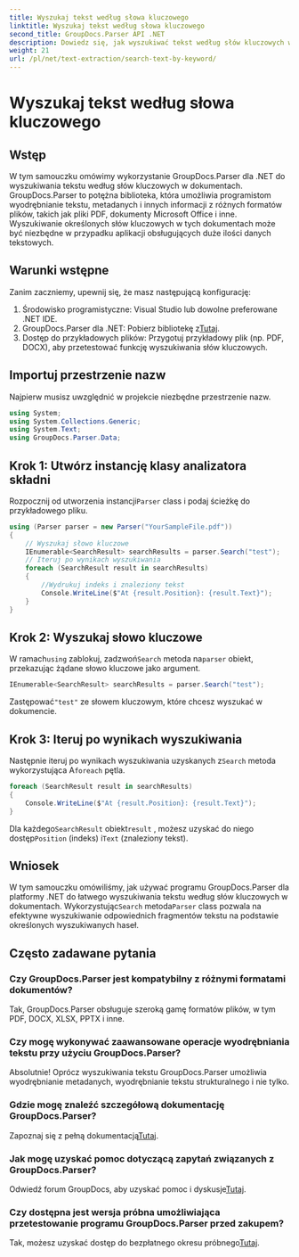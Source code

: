 ```yaml
---
title: Wyszukaj tekst według słowa kluczowego
linktitle: Wyszukaj tekst według słowa kluczowego
second_title: GroupDocs.Parser API .NET
description: Dowiedz się, jak wyszukiwać tekst według słów kluczowych w dokumentach przy użyciu programu GroupDocs.Parser dla platformy .NET. Wydajnie i z łatwością wyodrębniaj istotne treści.
weight: 21
url: /pl/net/text-extraction/search-text-by-keyword/
---
```


# Wyszukaj tekst według słowa kluczowego

## Wstęp
W tym samouczku omówimy wykorzystanie GroupDocs.Parser dla .NET do wyszukiwania tekstu według słów kluczowych w dokumentach. GroupDocs.Parser to potężna biblioteka, która umożliwia programistom wyodrębnianie tekstu, metadanych i innych informacji z różnych formatów plików, takich jak pliki PDF, dokumenty Microsoft Office i inne. Wyszukiwanie określonych słów kluczowych w tych dokumentach może być niezbędne w przypadku aplikacji obsługujących duże ilości danych tekstowych.
## Warunki wstępne
Zanim zaczniemy, upewnij się, że masz następującą konfigurację:
1. Środowisko programistyczne: Visual Studio lub dowolne preferowane .NET IDE.
2.  GroupDocs.Parser dla .NET: Pobierz bibliotekę z[Tutaj](https://releases.groupdocs.com/parser/net/).
3. Dostęp do przykładowych plików: Przygotuj przykładowy plik (np. PDF, DOCX), aby przetestować funkcję wyszukiwania słów kluczowych.

## Importuj przestrzenie nazw
Najpierw musisz uwzględnić w projekcie niezbędne przestrzenie nazw.
```csharp
using System;
using System.Collections.Generic;
using System.Text;
using GroupDocs.Parser.Data;
```
## Krok 1: Utwórz instancję klasy analizatora składni
 Rozpocznij od utworzenia instancji`Parser` class i podaj ścieżkę do przykładowego pliku.
```csharp
using (Parser parser = new Parser("YourSampleFile.pdf"))
{
    // Wyszukaj słowo kluczowe
    IEnumerable<SearchResult> searchResults = parser.Search("test");
    // Iteruj po wynikach wyszukiwania
    foreach (SearchResult result in searchResults)
    {
        //Wydrukuj indeks i znaleziony tekst
        Console.WriteLine($"At {result.Position}: {result.Text}");
    }
}
```
## Krok 2: Wyszukaj słowo kluczowe
 W ramach`using` zablokuj, zadzwoń`Search` metoda na`parser` obiekt, przekazując żądane słowo kluczowe jako argument.
```csharp
IEnumerable<SearchResult> searchResults = parser.Search("test");
```
 Zastępować`"test"` ze słowem kluczowym, które chcesz wyszukać w dokumencie.
## Krok 3: Iteruj po wynikach wyszukiwania
 Następnie iteruj po wynikach wyszukiwania uzyskanych z`Search` metoda wykorzystująca A`foreach` pętla.
```csharp
foreach (SearchResult result in searchResults)
{
    Console.WriteLine($"At {result.Position}: {result.Text}");
}
```
 Dla każdego`SearchResult` obiekt`result` , możesz uzyskać do niego dostęp`Position` (indeks) i`Text` (znaleziony tekst).

## Wniosek
 W tym samouczku omówiliśmy, jak używać programu GroupDocs.Parser dla platformy .NET do łatwego wyszukiwania tekstu według słów kluczowych w dokumentach. Wykorzystując`Search` metoda`Parser` class pozwala na efektywne wyszukiwanie odpowiednich fragmentów tekstu na podstawie określonych wyszukiwanych haseł.

## Często zadawane pytania
### Czy GroupDocs.Parser jest kompatybilny z różnymi formatami dokumentów?
Tak, GroupDocs.Parser obsługuje szeroką gamę formatów plików, w tym PDF, DOCX, XLSX, PPTX i inne.
### Czy mogę wykonywać zaawansowane operacje wyodrębniania tekstu przy użyciu GroupDocs.Parser?
Absolutnie! Oprócz wyszukiwania tekstu GroupDocs.Parser umożliwia wyodrębnianie metadanych, wyodrębnianie tekstu strukturalnego i nie tylko.
### Gdzie mogę znaleźć szczegółową dokumentację GroupDocs.Parser?
Zapoznaj się z pełną dokumentacją[Tutaj](https://tutorials.groupdocs.com/parser/net/).
### Jak mogę uzyskać pomoc dotyczącą zapytań związanych z GroupDocs.Parser?
 Odwiedź forum GroupDocs, aby uzyskać pomoc i dyskusje[Tutaj](https://forum.groupdocs.com/c/parser/17).
### Czy dostępna jest wersja próbna umożliwiająca przetestowanie programu GroupDocs.Parser przed zakupem?
 Tak, możesz uzyskać dostęp do bezpłatnego okresu próbnego[Tutaj](https://releases.groupdocs.com/).